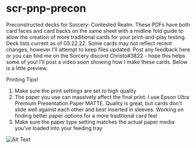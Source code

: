 # scr-pnp-precon
Preconstructed decks for Sorcery: Contested Realm. These PDFs have both card faces and card backs on the same sheet with a midline fold guide to allow the creation of more traditional cards for your print-and-play testing. Deck lists current as of 03.22.22. Some cards may not reflect recent changes, however I'll attempt to keep files updated. Post any feedback here or you can find me on the Sorcery discord Christo#3822 - hope this helps some of you! I'll post a video soon showing how I make these cards. Below is a little preview.

Printing Tips!
1. Make sure the print settings are set to high quality
2. The paper you use can massively affect the final print. I use Epson Ultra Premium Presentation Paper MATTE. Quality is great, but cards don't slide well against each other and best inserted in sleeves. Working on finding better paper options for a more traditional card feel
3. Make sure the paper type setting matches the actual paper media you've loaded into your feeding tray

![Alt Text](_process.gif)

